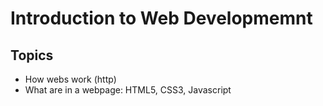 # Introduction to Web Developmemnt

## Topics
* How webs work (http)
* What are in a webpage: HTML5, CSS3, Javascript
